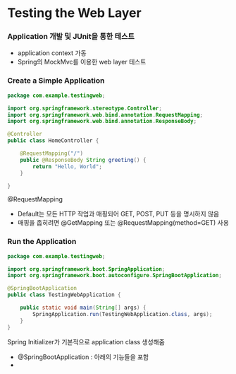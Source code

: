 # Testing the Web Layer
### Application 개발 및 JUnit을 통한 테스트
+ application context 가동
+ Spring의 MockMvc를 이용한 web layer 테스트

### Create a Simple Application
```java
package com.example.testingweb;

import org.springframework.stereotype.Controller;
import org.springframework.web.bind.annotation.RequestMapping;
import org.springframework.web.bind.annotation.ResponseBody;

@Controller
public class HomeController {

	@RequestMapping("/")
	public @ResponseBody String greeting() {
		return "Hello, World";
	}

}
```
@RequestMapping
+ Default는 모든 HTTP 작업과 매핑되어 GET, POST, PUT 등을 명시하지 않음
+ 매핑을 좁히려면 @GetMapping 또는 @RequestMapping(method=GET) 사용

### Run the Application
```java
package com.example.testingweb;

import org.springframework.boot.SpringApplication;
import org.springframework.boot.autoconfigure.SpringBootApplication;

@SpringBootApplication
public class TestingWebApplication {

	public static void main(String[] args) {
		SpringApplication.run(TestingWebApplication.class, args);
	}
}
```
Spring Initializer가 기본적으로 application class 생성해줌
+ @SpringBootApplication : 아래의 기능들을 포함
+ 
